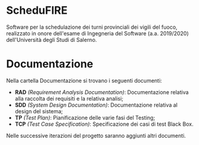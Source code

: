 # ScheduFIRE
Software per la schedulazione dei turni provinciali dei vigili del fuoco, realizzato in onore dell'esame di Ingegneria del Software (a.a. 2019/2020) dell'Università degli Studi di Salerno.
# Documentazione
Nella cartella Documentazione si trovano i seguenti documenti:
* **RAD** _(Requirement Analysis Documentation)_: Documentazione relativa alla raccolta dei requisiti e la relativa analisi;
* **SDD** _(System Design Documentation)_: Documentazione relativa al design del sistema;
* **TP** _(Test Plan)_: Pianificazione delle varie fasi del Testing;
* **TCP** _(Test Case Specification)_: Specificazione dei casi di test Black Box.  


Nelle successive iterazioni del progetto saranno aggiunti altri documenti.
